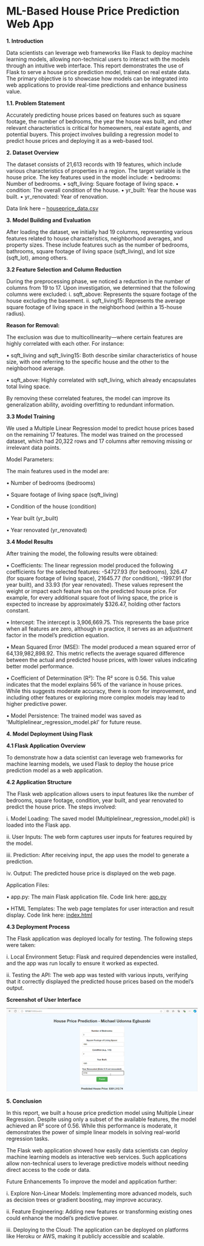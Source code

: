 # ML-Based House Price Prediction Web App

**1. Introduction**

Data scientists can leverage web frameworks like Flask to deploy machine learning models, allowing non-technical users to interact with the models through an intuitive web interface. This report demonstrates the use of Flask to serve a house price prediction model, trained on real estate data. The primary objective is to showcase how models can be integrated into web applications to provide real-time predictions and enhance business value.

**1.1. Problem Statement**

Accurately predicting house prices based on features such as square footage, the number of bedrooms, the year the house was built, and other relevant characteristics is critical for homeowners, real estate agents, and potential buyers. This project involves building a regression model to predict house prices and deploying it as a web-based tool. 

**2. Dataset Overview**

The dataset consists of 21,613 records with 19 features, which include various characteristics of properties in a region. The target variable is the house price. The key features used in the model include:
•	bedrooms: Number of bedrooms.
•	sqft_living: Square footage of living space.
•	condition: The overall condition of the house.
•	yr_built: Year the house was built.
•	yr_renovated: Year of renovation.


Data link here – [houseprice_data.csv](https://github.com/UdonnaM/ML-Based-House-Price-Prediction-Web-App/blob/main/houseprice_data.csv)


**3. Model Building and Evaluation**

After loading the dataset, we initially had 19 columns, representing various features related to house characteristics, neighborhood averages, and property sizes. These include features such as the number of bedrooms, bathrooms, square footage of living space (sqft_living), and lot size (sqft_lot), among others.

**3.2 Feature Selection and Column Reduction**

During the preprocessing phase, we noticed a reduction in the number of columns from 19 to 17. Upon investigation, we determined that the following columns were excluded:
i.	sqft_above: Represents the square footage of the house excluding the basement.
ii.	sqft_living15: Represents the average square footage of living space in the neighborhood (within a 15-house radius).
   
**Reason for Removal:**

The exclusion was due to multicollinearity—where certain features are highly correlated with each other. For instance:

•	sqft_living and sqft_living15: Both describe similar characteristics of house size, with one referring to the specific house and the other to the neighborhood average.

•	sqft_above: Highly correlated with sqft_living, which already encapsulates total living space.

By removing these correlated features, the model can improve its generalization ability, avoiding overfitting to redundant information.

**3.3 Model Training**

We used a Multiple Linear Regression model to predict house prices based on the remaining 17 features. The model was trained on the processed dataset, which had 20,322 rows and 17 columns after removing missing or irrelevant data points.

Model Parameters:

The main features used in the model are:

•	Number of bedrooms (bedrooms)

•	Square footage of living space (sqft_living)

•	Condition of the house (condition)

•	Year built (yr_built)

•	Year renovated (yr_renovated)

**3.4 Model Results**

After training the model, the following results were obtained:

•	Coefficients: The linear regression model produced the following coefficients for the selected features: -54727.93 (for bedrooms), 326.47 (for square footage of living space), 21645.77 (for condition), -1997.91 (for year built), and 33.93 (for year renovated). These values represent the weight or impact each feature has on the predicted house price. For example, for every additional square foot of living space, the price is expected to increase by approximately $326.47, holding other factors constant.

•	Intercept: The intercept is 3,906,669.75. This represents the base price when all features are zero, although in practice, it serves as an adjustment factor in the model’s prediction equation.

•	Mean Squared Error (MSE): The model produced a mean squared error of 64,139,982,898.92. This metric reflects the average squared difference between the actual and predicted house prices, with lower values indicating better model performance.

•	Coefficient of Determination (R²): The R² score is 0.56. This value indicates that the model explains 56% of the variance in house prices. While this suggests moderate accuracy, there is room for improvement, and including other features or exploring more complex models may lead to higher predictive power.

•	Model Persistence: The trained model was saved as 'Multiplelinear_regression_model.pkl' for future reuse.

**4. Model Deployment Using Flask**

**4.1 Flask Application Overview**

To demonstrate how a data scientist can leverage web frameworks for machine learning models, we used Flask to deploy the house price prediction model as a web application.

**4.2 Application Structure**

The Flask web application allows users to input features like the number of bedrooms, square footage, condition, year built, and year renovated to predict the house price. The steps involved:

i.	Model Loading: The saved model (Multiplelinear_regression_model.pkl) is loaded into the Flask app.

ii.	User Inputs: The web form captures user inputs for features required by the model.

iii.	Prediction: After receiving input, the app uses the model to generate a prediction.

iv.	Output: The predicted house price is displayed on the web page.

Application Files:

•	app.py: The main Flask application file. Code link here: [app.py](app.py)

•	HTML Templates: The web page templates for user interaction and result display. Code link here: [index.html](index.html)

**4.3 Deployment Process**

The Flask application was deployed locally for testing. The following steps were taken:

i.	Local Environment Setup: Flask and required dependencies were installed, and the app was run locally to ensure it worked as expected.

ii.	Testing the API: The web app was tested with various inputs, verifying that it correctly displayed the predicted house prices based on the model’s output.

**Screenshot of User Interface**

![House Price Prediction Screenshot](Screenshots/house%20price%20prediction.png)


**5. Conclusion**

In this report, we built a house price prediction model using Multiple Linear Regression. Despite using only a subset of the available features, the model achieved an R² score of 0.56. While this performance is moderate, it demonstrates the power of simple linear models in solving real-world regression tasks.

The Flask web application showed how easily data scientists can deploy machine learning models as interactive web services. Such applications allow non-technical users to leverage predictive models without needing direct access to the code or data.

Future Enhancements
To improve the model and application further:

i.	Explore Non-Linear Models: Implementing more advanced models, such as decision trees or gradient boosting, may improve accuracy.

ii.	Feature Engineering: Adding new features or transforming existing ones could enhance the model’s predictive power.

iii.	Deploying to the Cloud: The application can be deployed on platforms like Heroku or AWS, making it publicly accessible and scalable.

